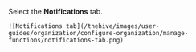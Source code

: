 Select the **Notifications** tab.

    ![Notifications tab](/thehive/images/user-guides/organization/configure-organization/manage-functions/notifications-tab.png)